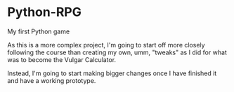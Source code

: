 # Python-RPG
My first Python game

As this is a more complex project, I'm going to start off more closely following the course than creating my own, umm, "tweaks" as I did for what was to become the Vulgar Calculator.

Instead, I'm going to start making bigger changes once I have finished it and have a working prototype.
